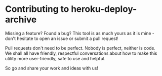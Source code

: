 # Contributing to heroku-deploy-archive

Missing a feature? Found a bug?
This tool is as much yours as it is mine - don't hesitate to open an issue or submit a pull request!

Pull requests don't need to be perfect. Nobody is perfect, neither is code.
We shall all have friendly, respectful conversations about how to make this utility more user-friendly, safe to use and helpful.

So go and share your work and ideas with us!
